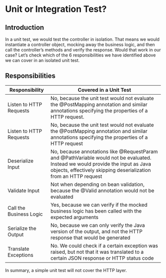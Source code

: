 # Unit or Integration Test?

## Introduction
In a unit test, we would test the controller in isolation. That means we would instantiate a controller object, mocking away the business logic, and then call the controller’s methods and verify the response.
Would that work in our case? Let’s check which of the 6 responsibilities we have identified above we can cover in an isolated unit test.

## Responsibilities

| Responsibility | Covered in a Unit Test |
| -------------- | ---------------------- |
| Listen to HTTP Requests | No, because the unit test would not evaluate the @PostMapping annotation and similar annotations specifying the properties of a HTTP request. |
| Listen to HTTP Requests | No, because the unit test would not evaluate the @PostMapping annotation and similar annotations specifying the properties of a HTTP request |
| Deserialize Input | No, because annotations like @RequestParam and @PathVariable would not be evaluated. Instead we would provide the input as Java objects, effectively skipping deserialization from an HTTP request |
| Validate Input | Not when depending on bean validation, because the @Valid annotation would not be evaluated |
| Call the Business Logic | Yes, because we can verify if the mocked business logic has been called with the expected arguments |
| Serialize the Output | No, because we can only verify the Java version of the output, and not the HTTP response that would be generated |
| Translate Exceptions | No. We could check if a certain exception was raised, but not that it was translated to a certain JSON response or HTTP status code |

In summary, a simple unit test will not cover the HTTP layer.

